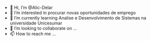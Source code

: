 - 👋 Hi, I’m @Alic-Delar
- 👀 I’m interested in procurar novas oportunidades de emprego 
- 🌱 I’m currently learning Analise e Desenvolvimento de Sistemas na universidade Unicesumar
- 💞️ I’m looking to collaborate on ...
- 📫 How to reach me ...

<!---
Alic-Delar/Alic-Delar is a ✨ special ✨ repository because its `README.md` (this file) appears on your GitHub profile.
You can click the Preview link to take a look at your changes.
--->

